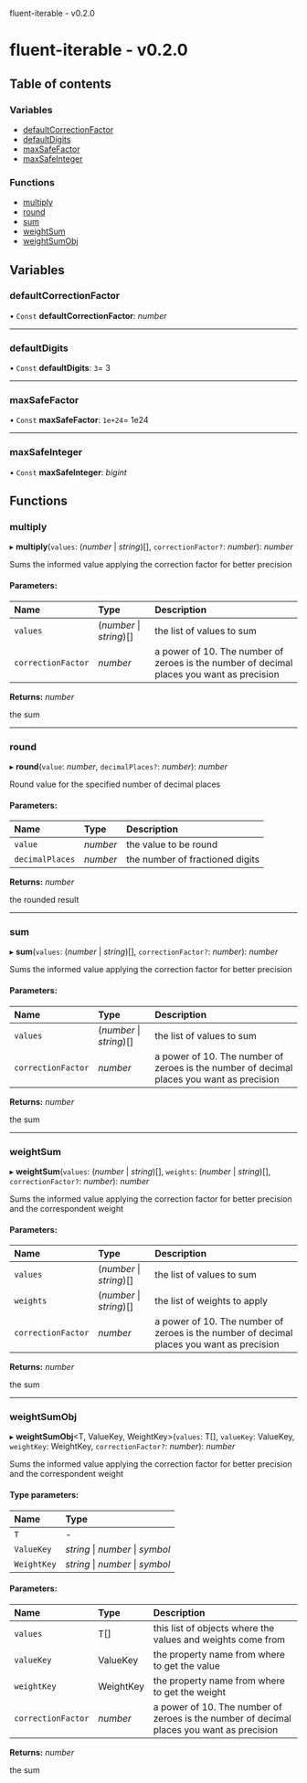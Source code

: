 fluent-iterable - v0.2.0

# fluent-iterable - v0.2.0

## Table of contents

### Variables

- [defaultCorrectionFactor](README.md#defaultcorrectionfactor)
- [defaultDigits](README.md#defaultdigits)
- [maxSafeFactor](README.md#maxsafefactor)
- [maxSafeInteger](README.md#maxsafeinteger)

### Functions

- [multiply](README.md#multiply)
- [round](README.md#round)
- [sum](README.md#sum)
- [weightSum](README.md#weightsum)
- [weightSumObj](README.md#weightsumobj)

## Variables

### defaultCorrectionFactor

• `Const` **defaultCorrectionFactor**: *number*

___

### defaultDigits

• `Const` **defaultDigits**: ``3``= 3

___

### maxSafeFactor

• `Const` **maxSafeFactor**: ``1e+24``= 1e24

___

### maxSafeInteger

• `Const` **maxSafeInteger**: *bigint*

## Functions

### multiply

▸ **multiply**(`values`: (*number* \| *string*)[], `correctionFactor?`: *number*): *number*

Sums the informed value applying the correction factor for better precision

#### Parameters:

| Name | Type | Description |
| :------ | :------ | :------ |
| `values` | (*number* \| *string*)[] | the list of values to sum |
| `correctionFactor` | *number* | a power of 10. The number of zeroes is the number of decimal places you want as precision |

**Returns:** *number*

the sum

___

### round

▸ **round**(`value`: *number*, `decimalPlaces?`: *number*): *number*

Round value for the specified number of decimal places

#### Parameters:

| Name | Type | Description |
| :------ | :------ | :------ |
| `value` | *number* | the value to be round |
| `decimalPlaces` | *number* | the number of fractioned digits |

**Returns:** *number*

the rounded result

___

### sum

▸ **sum**(`values`: (*number* \| *string*)[], `correctionFactor?`: *number*): *number*

Sums the informed value applying the correction factor for better precision

#### Parameters:

| Name | Type | Description |
| :------ | :------ | :------ |
| `values` | (*number* \| *string*)[] | the list of values to sum |
| `correctionFactor` | *number* | a power of 10. The number of zeroes is the number of decimal places you want as precision |

**Returns:** *number*

the sum

___

### weightSum

▸ **weightSum**(`values`: (*number* \| *string*)[], `weights`: (*number* \| *string*)[], `correctionFactor?`: *number*): *number*

Sums the informed value applying the correction factor for better precision and the correspondent weight

#### Parameters:

| Name | Type | Description |
| :------ | :------ | :------ |
| `values` | (*number* \| *string*)[] | the list of values to sum |
| `weights` | (*number* \| *string*)[] | the list of weights to apply |
| `correctionFactor` | *number* | a power of 10. The number of zeroes is the number of decimal places you want as precision |

**Returns:** *number*

the sum

___

### weightSumObj

▸ **weightSumObj**<T, ValueKey, WeightKey\>(`values`: T[], `valueKey`: ValueKey, `weightKey`: WeightKey, `correctionFactor?`: *number*): *number*

Sums the informed value applying the correction factor for better precision and the correspondent weight

#### Type parameters:

| Name | Type |
| :------ | :------ |
| `T` | - |
| `ValueKey` | *string* \| *number* \| *symbol* |
| `WeightKey` | *string* \| *number* \| *symbol* |

#### Parameters:

| Name | Type | Description |
| :------ | :------ | :------ |
| `values` | T[] | this list of objects where the values and weights come from |
| `valueKey` | ValueKey | the property name from where to get the value |
| `weightKey` | WeightKey | the property name from where to get the weight |
| `correctionFactor` | *number* | a power of 10. The number of zeroes is the number of decimal places you want as precision |

**Returns:** *number*

the sum
